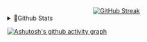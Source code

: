 <!--
### Hi there 👋

**daudputra/daudputra** is a ✨ _special_ ✨ repository because its `README.md` (this file) appears on your GitHub profile.

Here are some ideas to get you started:

- 🔭 I’m currently working on ...
- 🌱 I’m currently learning ...
- 👯 I’m looking to collaborate on ...
- 🤔 I’m looking for help with ...
- 💬 Ask me about ...
- 📫 How to reach me: ...
- 😄 Pronouns: ...
- ⚡ Fun fact: ...
-->


<div align="center">
    <a href="https://git.io/streak-stats">
        <img src="https://streak-stats.demolab.com?user=Daudputra&theme=black-ice&hide_border=true&locale=en&date_format=%5BY.%5Dn.j" alt="GitHub Streak"/>
    </a>
</div>

<!-- [![Spotify](https://spotify-play-profile-github-daud-putras-projects.vercel.app/api/spotify)](https://open.spotify.com/user/31pligpuzqvexjemlksgpifrzuha) -->


<details>
  <summary>🪪Github Stats</summary>

<div align="center">    
  <picture>
      <source
        srcset="https://github-readme-stats.vercel.app/api?username=daudputra&show_icons=true&theme=react"
        media="(prefers-color-scheme: dark)"
      />
      <img src="https://github-readme-stats.vercel.app/api?username=daudputra&show_icons=true" />
    </picture>
    <picture>
        <img height="195em" src="https://github-readme-stats.vercel.app/api/top-langs/?username=daudputra&layout=compact&langs_count=20&theme=react"/>
    </picture>
</div>
</details>


[![Ashutosh's github activity graph](https://github-readme-activity-graph.vercel.app/graph?username=daudputra&theme=react-dark)](https://github.com/ashutosh00710/github-readme-activity-graph)

<!--https://github.com/user-attachments/assets/f7d6b826-44f8-4dfe-91ba-2ed0bc03fbf0
<!---
<div align="center">
    <a href="https://google.com">
        <img src="https://github.com/user-attachments/assets/1adb3c67-cc81-41fc-8392-01215657d913" alt="ADO" width="80px" height="80px" style="margin: 10px;">
    </a>
    <a href="https://google.com">
        <img src="https://github.com/user-attachments/assets/1adb3c67-cc81-41fc-8392-01215657d913" alt="ADO" width="80px" height="80px" style="margin: 10px;">
    </a>
    <a href="https://google.com">
        <img src="https://github.com/user-attachments/assets/1adb3c67-cc81-41fc-8392-01215657d913" alt="ADO" width="80px" height="80px" style="margin: 10px;">
    </a>
</div>



